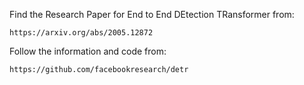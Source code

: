 Find the Research Paper for End to End DEtection TRansformer from:
```
https://arxiv.org/abs/2005.12872
```

Follow the information and code from:
```
https://github.com/facebookresearch/detr
```
